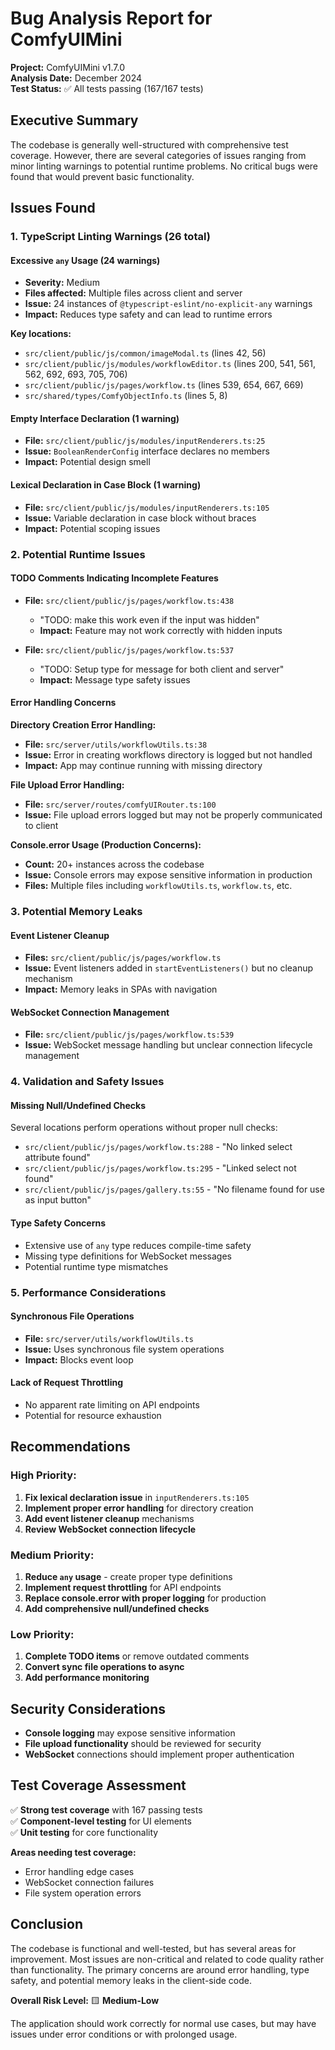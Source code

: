 # Bug Analysis Report for ComfyUIMini

**Project:** ComfyUIMini v1.7.0  
**Analysis Date:** December 2024  
**Test Status:** ✅ All tests passing (167/167 tests)

## Executive Summary

The codebase is generally well-structured with comprehensive test coverage. However, there are several categories of issues ranging from minor linting warnings to potential runtime problems. No critical bugs were found that would prevent basic functionality.

## Issues Found

### 1. **TypeScript Linting Warnings** (26 total)

#### **Excessive `any` Usage (24 warnings)**
- **Severity:** Medium
- **Files affected:** Multiple files across client and server
- **Issue:** 24 instances of `@typescript-eslint/no-explicit-any` warnings
- **Impact:** Reduces type safety and can lead to runtime errors

**Key locations:**
- `src/client/public/js/common/imageModal.ts` (lines 42, 56)
- `src/client/public/js/modules/workflowEditor.ts` (lines 200, 541, 561, 562, 692, 693, 705, 706)
- `src/client/public/js/pages/workflow.ts` (lines 539, 654, 667, 669)
- `src/shared/types/ComfyObjectInfo.ts` (lines 5, 8)

#### **Empty Interface Declaration (1 warning)**
- **File:** `src/client/public/js/modules/inputRenderers.ts:25`
- **Issue:** `BooleanRenderConfig` interface declares no members
- **Impact:** Potential design smell

#### **Lexical Declaration in Case Block (1 warning)**
- **File:** `src/client/public/js/modules/inputRenderers.ts:105`
- **Issue:** Variable declaration in case block without braces
- **Impact:** Potential scoping issues

### 2. **Potential Runtime Issues**

#### **TODO Comments Indicating Incomplete Features**
- **File:** `src/client/public/js/pages/workflow.ts:438`
  - "TODO: make this work even if the input was hidden"
  - **Impact:** Feature may not work correctly with hidden inputs

- **File:** `src/client/public/js/pages/workflow.ts:537`
  - "TODO: Setup type for message for both client and server"
  - **Impact:** Message type safety issues

#### **Error Handling Concerns**

**Directory Creation Error Handling:**
- **File:** `src/server/utils/workflowUtils.ts:38`
- **Issue:** Error in creating workflows directory is logged but not handled
- **Impact:** App may continue running with missing directory

**File Upload Error Handling:**
- **File:** `src/server/routes/comfyUIRouter.ts:100`
- **Issue:** File upload errors logged but may not be properly communicated to client

**Console.error Usage (Production Concerns):**
- **Count:** 20+ instances across the codebase
- **Issue:** Console errors may expose sensitive information in production
- **Files:** Multiple files including `workflowUtils.ts`, `workflow.ts`, etc.

### 3. **Potential Memory Leaks**

#### **Event Listener Cleanup**
- **Files:** `src/client/public/js/pages/workflow.ts`
- **Issue:** Event listeners added in `startEventListeners()` but no cleanup mechanism
- **Impact:** Memory leaks in SPAs with navigation

#### **WebSocket Connection Management**
- **File:** `src/client/public/js/pages/workflow.ts:539`
- **Issue:** WebSocket message handling but unclear connection lifecycle management

### 4. **Validation and Safety Issues**

#### **Missing Null/Undefined Checks**
Several locations perform operations without proper null checks:
- `src/client/public/js/pages/workflow.ts:288` - "No linked select attribute found"
- `src/client/public/js/pages/workflow.ts:295` - "Linked select not found"
- `src/client/public/js/pages/gallery.ts:55` - "No filename found for use as input button"

#### **Type Safety Concerns**
- Extensive use of `any` type reduces compile-time safety
- Missing type definitions for WebSocket messages
- Potential runtime type mismatches

### 5. **Performance Considerations**

#### **Synchronous File Operations**
- **File:** `src/server/utils/workflowUtils.ts`
- **Issue:** Uses synchronous file system operations
- **Impact:** Blocks event loop

#### **Lack of Request Throttling**
- No apparent rate limiting on API endpoints
- Potential for resource exhaustion

## Recommendations

### **High Priority:**
1. **Fix lexical declaration issue** in `inputRenderers.ts:105`
2. **Implement proper error handling** for directory creation
3. **Add event listener cleanup** mechanisms
4. **Review WebSocket connection lifecycle**

### **Medium Priority:**
1. **Reduce `any` usage** - create proper type definitions
2. **Implement request throttling** for API endpoints
3. **Replace console.error with proper logging** for production
4. **Add comprehensive null/undefined checks**

### **Low Priority:**
1. **Complete TODO items** or remove outdated comments
2. **Convert sync file operations to async**
3. **Add performance monitoring**

## Security Considerations

- **Console logging** may expose sensitive information
- **File upload functionality** should be reviewed for security
- **WebSocket** connections should implement proper authentication

## Test Coverage Assessment

✅ **Strong test coverage** with 167 passing tests  
✅ **Component-level testing** for UI elements  
✅ **Unit testing** for core functionality  

**Areas needing test coverage:**
- Error handling edge cases
- WebSocket connection failures
- File system operation errors

## Conclusion

The codebase is functional and well-tested, but has several areas for improvement. Most issues are non-critical and related to code quality rather than functionality. The primary concerns are around error handling, type safety, and potential memory leaks in the client-side code.

**Overall Risk Level:** 🟨 **Medium-Low**

The application should work correctly for normal use cases, but may have issues under error conditions or with prolonged usage.